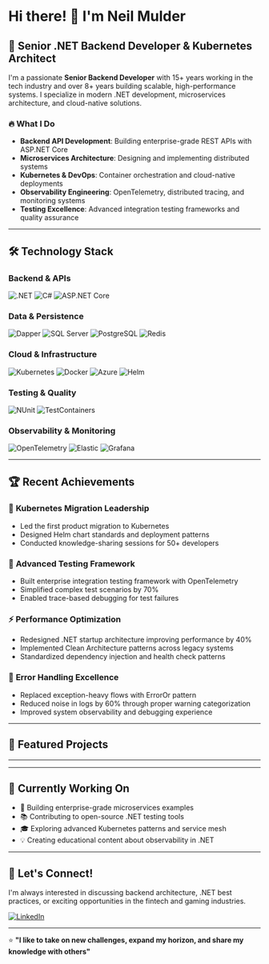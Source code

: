 # Hi there! 👋 I'm Neil Mulder

## 🚀 Senior .NET Backend Developer & Kubernetes Architect

I'm a passionate **Senior Backend Developer** with 15+ years working in the tech industry and over 8+ years building scalable, high-performance systems. I specialize in modern .NET development, microservices architecture, and cloud-native solutions.

### 🔥 What I Do

- **Backend API Development**: Building enterprise-grade REST APIs with ASP.NET Core
- **Microservices Architecture**: Designing and implementing distributed systems
- **Kubernetes & DevOps**: Container orchestration and cloud-native deployments
- **Observability Engineering**: OpenTelemetry, distributed tracing, and monitoring systems
- **Testing Excellence**: Advanced integration testing frameworks and quality assurance

---

## 🛠️ Technology Stack

### Backend & APIs
![.NET](https://img.shields.io/badge/.NET_8-512BD4?style=for-the-badge&logo=dotnet&logoColor=white)
![C#](https://img.shields.io/badge/C%23-239120?style=for-the-badge&logo=c-sharp&logoColor=white)
![ASP.NET Core](https://img.shields.io/badge/ASP.NET_Core-512BD4?style=for-the-badge&logo=dotnet&logoColor=white)

### Data & Persistence
![Dapper](https://img.shields.io/badge/Dapper-FF6B35?style=for-the-badge&logo=nuget&logoColor=white)
![SQL Server](https://img.shields.io/badge/SQL_Server-CC2927?style=for-the-badge&logo=microsoft-sql-server&logoColor=white)
![PostgreSQL](https://img.shields.io/badge/PostgreSQL-336791?style=for-the-badge&logo=postgresql&logoColor=white)
![Redis](https://img.shields.io/badge/Redis-DC382D?style=for-the-badge&logo=redis&logoColor=white)

### Cloud & Infrastructure
![Kubernetes](https://img.shields.io/badge/Kubernetes-326CE5?style=for-the-badge&logo=kubernetes&logoColor=white)
![Docker](https://img.shields.io/badge/Docker-2496ED?style=for-the-badge&logo=docker&logoColor=white)
![Azure](https://img.shields.io/badge/Microsoft_Azure-0078D4?style=for-the-badge&logo=microsoft-azure&logoColor=white)
![Helm](https://img.shields.io/badge/Helm-0F1689?style=for-the-badge&logo=helm&logoColor=white)

### Testing & Quality
![NUnit](https://img.shields.io/badge/NUnit-22B2B5?style=for-the-badge&logo=nunit&logoColor=white)
![TestContainers](https://img.shields.io/badge/TestContainers-40D0FB?style=for-the-badge&logoColor=white)

### Observability & Monitoring
![OpenTelemetry](https://img.shields.io/badge/OpenTelemetry-000000?style=for-the-badge&logo=opentelemetry&logoColor=white)
![Elastic](https://img.shields.io/badge/Elastic-005571?style=for-the-badge&logo=elastic&logoColor=white)
![Grafana](https://img.shields.io/badge/Grafana-F46800?style=for-the-badge&logo=grafana&logoColor=white)

---

## 🏆 Recent Achievements

### 🎯 **Kubernetes Migration Leadership**
- Led the first product migration to Kubernetes
- Designed Helm chart standards and deployment patterns
- Conducted knowledge-sharing sessions for 50+ developers

### 🧪 **Advanced Testing Framework**
- Built enterprise integration testing framework with OpenTelemetry
- Simplified complex test scenarios by 70%
- Enabled trace-based debugging for test failures

### ⚡ **Performance Optimization**
- Redesigned .NET startup architecture improving performance by 40%
- Implemented Clean Architecture patterns across legacy systems
- Standardized dependency injection and health check patterns

### 🚨 **Error Handling Excellence**
- Replaced exception-heavy flows with ErrorOr pattern
- Reduced noise in logs by 60% through proper warning categorization
- Improved system observability and debugging experience

---

## 🚧 Featured Projects

<!-- ### 🎮 [GameLeaderboard-API](https://github.com/npmulder/GameLeaderboard-API)
Enterprise gaming leaderboard system showcasing microservices, real-time features, and scalable architecture.
- **Tech**: .NET 8, SignalR, Redis, RabbitMQ, Kubernetes
- **Features**: Real-time updates, anti-cheat measures, tournament system

### 💰 [FinTech-Payment-API](https://github.com/npmulder/FinTech-Payment-API)
Production-ready payment processing system demonstrating financial services expertise.
- **Tech**: .NET 8, CQRS, Event Sourcing, PCI DSS patterns
- **Features**: Multi-currency, fraud detection, compliance

### 🔒 [CryptoVault](https://github.com/npmulder/CryptoVault)
Secure cryptocurrency seed phrase storage with enterprise security patterns.
- **Tech**: .NET 8, Clean Architecture, AES-256 encryption
- **Features**: JWT auth, audit trails, tokenization

### 🧪 [DotNet-Testing-Framework](https://github.com/npmulder/DotNet-Testing-Framework)
Advanced integration testing framework with OpenTelemetry observability.
- **Tech**: NUnit, TestContainers, OpenTelemetry
- **Features**: Fluent APIs, trace debugging, automated setup

### 📊 [ObservabilityStack](https://github.com/npmulder/ObservabilityStack)
Comprehensive monitoring and observability platform for .NET microservices.
- **Tech**: Elastic Stack, Jaeger, Prometheus, Grafana
- **Features**: Distributed tracing, SLI/SLO monitoring, alerting -->

---

<!-- ## 📈 GitHub Stats

![Neil's GitHub Stats](https://github-readme-stats.vercel.app/api?username=npmulder&show_icons=true&theme=tokyonight&hide_border=true&include_all_commits=true)

![Top Languages](https://github-readme-stats.vercel.app/api/top-langs/?username=npmulder&layout=compact&theme=tokyonight&hide_border=true) -->

---

## 🎯 Currently Working On

- 🔨 Building enterprise-grade microservices examples
- 📚 Contributing to open-source .NET testing tools
- 🎓 Exploring advanced Kubernetes patterns and service mesh
- 💡 Creating educational content about observability in .NET

---

## 🤝 Let's Connect!

I'm always interested in discussing backend architecture, .NET best practices, or exciting opportunities in the fintech and gaming industries.

[![LinkedIn](https://img.shields.io/badge/LinkedIn-0077B5?style=for-the-badge&logo=linkedin&logoColor=white)](https://za.linkedin.com/pub/neil-mulder/41/a7b/b83)

---

⭐️ **"I like to take on new challenges, expand my horizon, and share my knowledge with others"**
